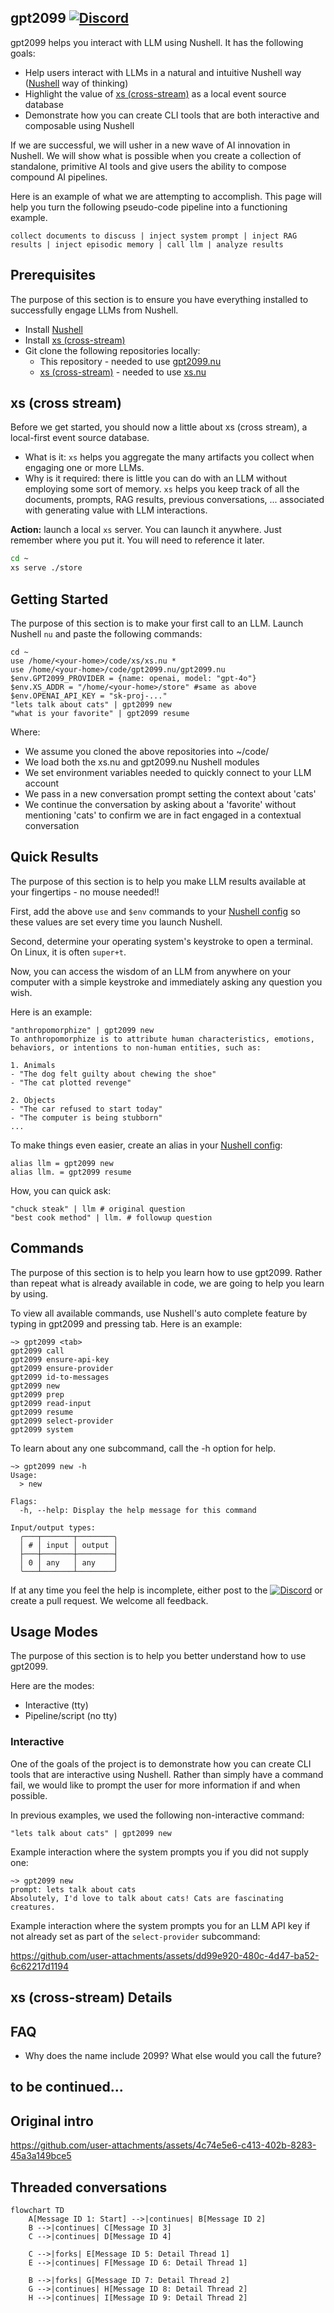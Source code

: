 ## gpt2099 [![Discord](https://img.shields.io/discord/1182364431435436042?logo=discord)](https://discord.com/invite/YNbScHBHrh)

gpt2099 helps you interact with LLM using Nushell. It has the following goals:

- Help users interact with LLMs in a natural and intuitive Nushell way ([Nushell](https://www.nushell.sh) way of thinking)
- Highlight the value of [xs (cross-stream)](https://github.com/cablehead/xs) as a local event source database
- Demonstrate how you can create CLI tools that are both interactive and composable using Nushell

If we are successful, we will usher in a new wave of AI innovation in Nushell. We will show what is possible when you create a collection of standalone, primitive AI tools and give users the ability to compose compound AI pipelines.

Here is an example of what we are attempting to accomplish. This page will help you turn the following pseudo-code pipeline into a functioning example.

```nu
collect documents to discuss | inject system prompt | inject RAG results | inject episodic memory | call llm | analyze results
```

## Prerequisites

The purpose of this section is to ensure you have everything installed to successfully engage LLMs from Nushell.

- Install [Nushell](https://www.nushell.sh)
- Install [xs (cross-stream)](https://cablehead.github.io/xs/getting-started/installation/) 
- Git clone the following repositories locally:
  - This repository - needed to use [gpt2099.nu](https://github.com/cablehead/gpt2099.nu/blob/main/gpt2099.nu)
  - [xs (cross-stream)](https://github.com/cablehead/xs/) - needed to use [xs.nu](https://github.com/cablehead/xs/blob/main/xs.nu)

## xs (cross stream)

Before we get started, you should now a little about xs (cross stream), a local-first event source database.

- What is it: `xs` helps you aggregate the many artifacts you collect when engaging one or more LLMs.
- Why is it required: there is little you can do with an LLM without employing some sort of memory. `xs` helps you keep track of all the documents, prompts, RAG results, previous conversations, ... associated with generating value with LLM interactions.

**Action:** launch a local `xs` server. You can launch it anywhere. Just remember where you put it. You will need to reference it later.

```bash
cd ~
xs serve ./store
```

## Getting Started

The purpose of this section is to make your first call to an LLM. Launch Nushell `nu` and paste the following commands:

```nu
cd ~
use /home/<your-home>/code/xs/xs.nu *
use /home/<your-home>/code/gpt2099.nu/gpt2099.nu
$env.GPT2099_PROVIDER = {name: openai, model: "gpt-4o"}
$env.XS_ADDR = "/home/<your-home>/store" #same as above
$env.OPENAI_API_KEY = "sk-proj-..."
"lets talk about cats" | gpt2099 new
"what is your favorite" | gpt2099 resume
```

Where:

- We assume you cloned the above repositories into ~/code/
- We load both the xs.nu and gpt2099.nu Nushell modules
- We set environment variables needed to quickly connect to your LLM account
- We pass in a new conversation prompt setting the context about 'cats'
- We continue the conversation by asking about a 'favorite' without mentioning 'cats' to confirm we are in fact engaged in a contextual conversation

## Quick Results

The purpose of this section is to help you make LLM results available at your fingertips - no mouse needed!!

First, add the above `use` and `$env` commands to your [Nushell config](https://www.nushell.sh/book/configuration.html#quickstart) so these values are set every time you launch Nushell.

Second, determine your operating system's keystroke to open a terminal. On Linux, it is often `super+t`. 

Now, you can access the wisdom of an LLM from anywhere on your computer with a simple keystroke and immediately asking any question you wish.

Here is an example:

```nu
"anthropomorphize" | gpt2099 new
To anthropomorphize is to attribute human characteristics, emotions, behaviors, or intentions to non-human entities, such as:

1. Animals
- "The dog felt guilty about chewing the shoe"
- "The cat plotted revenge"

2. Objects
- "The car refused to start today"
- "The computer is being stubborn"
...
```

To make things even easier, create an alias in your [Nushell config](https://www.nushell.sh/book/configuration.html#quickstart):

```nu
alias llm = gpt2099 new
alias llm. = gpt2099 resume
```

How, you can quick ask:

```nu
"chuck steak" | llm # original question
"best cook method" | llm. # followup question
```

## Commands

The purpose of this section is to help you learn how to use gpt2099. Rather than repeat what is already available in code, we are going to help you learn by using.

To view all available commands, use Nushell's auto complete feature by typing in gpt2099 and pressing tab. Here is an example:

```nu
~> gpt2099 <tab>
gpt2099 call
gpt2099 ensure-api-key
gpt2099 ensure-provider
gpt2099 id-to-messages
gpt2099 new
gpt2099 prep
gpt2099 read-input
gpt2099 resume
gpt2099 select-provider
gpt2099 system
```

To learn about any one subcommand, call the -h option for help.

```nu
~> gpt2099 new -h
Usage:
  > new

Flags:
  -h, --help: Display the help message for this command

Input/output types:
  ╭───┬───────┬────────╮
  │ # │ input │ output │
  ├───┼───────┼────────┤
  │ 0 │ any   │ any    │
  ╰───┴───────┴────────╯
```

If at any time you feel the help is incomplete, either post to the [![Discord](https://img.shields.io/discord/1182364431435436042?logo=discord)](https://discord.com/invite/YNbScHBHrh) or create a pull request. We welcome all feedback.

## Usage Modes

The purpose of this section is to help you better understand how to use gpt2099. 

Here are the modes:

- Interactive (tty)
- Pipeline/script (no tty)

### Interactive

One of the goals of the project is to demonstrate how you can create CLI tools that are interactive using Nushell. Rather than simply have a command fail, we would like to prompt the user for more information if and when possible.

In previous examples, we used the following non-interactive command:

```nu
"lets talk about cats" | gpt2099 new
```

Example interaction where the system prompts you if you did not supply one:

```nu
~> gpt2099 new
prompt: lets talk about cats
Absolutely, I'd love to talk about cats! Cats are fascinating creatures.
```

Example interaction where the system prompts you for an LLM API key if not already set as part of the `select-provider` subcommand:

https://github.com/user-attachments/assets/dd99e920-480c-4d47-ba52-6c62217d1194

## xs (cross-stream) Details



## FAQ

- Why does the name include 2099? What else would you call the future?

to be continued...
----




## Original intro

https://github.com/user-attachments/assets/4c74e5e6-c413-402b-8283-45a3a149bce5

## Threaded conversations

```mermaid
flowchart TD
    A[Message ID 1: Start] -->|continues| B[Message ID 2]
    B -->|continues| C[Message ID 3]
    C -->|continues| D[Message ID 4]

    C -->|forks| E[Message ID 5: Detail Thread 1]
    E -->|continues| F[Message ID 6: Detail Thread 1]

    B -->|forks| G[Message ID 7: Detail Thread 2]
    G -->|continues| H[Message ID 8: Detail Thread 2]
    H -->|continues| I[Message ID 9: Detail Thread 2]
```
